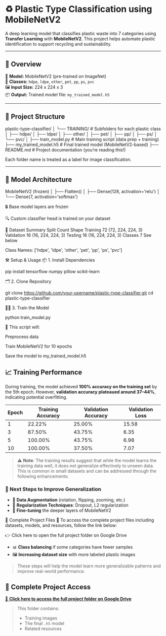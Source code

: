 # ♻️ Plastic Type Classification using MobileNetV2

A deep learning model that classifies plastic waste into 7 categories using **Transfer Learning** with **MobileNetV2**. This project helps automate plastic identification to support recycling and sustainability.

---

## 🚀 Overview

🧠 **Model:** MobileNetV2 (pre-trained on ImageNet)  
🧾 **Classes:** `hdpe`, `ldpe`, `other`, `pet`, `pp`, `ps`, `pvc`  
🖼️ **Input Size:** 224 x 224 x 3  
📦 **Output:** Trained model file: `my_trained_model.h5`  

---
## 📂 Project Structure

plastic-type-classifier/
│ └── TRAINING/ # Subfolders for each plastic class
│ ├── hdpe/
│ ├── ldpe/
│ ├── other/
│ ├── pet/
│ ├── pp/
│ ├── ps/
│ └── pvc/
│
├── train_model.py # Main training script (data prep + training)
├── my_trained_model.h5 # Final trained model (MobileNetV2-based)
├── README.md # Project documentation (you’re reading this!)


Each folder name is treated as a label for image classification.

---

## 🧠 Model Architecture

MobileNetV2 (frozen)
│
├── Flatten()
│
├── Dense(128, activation='relu')
│
└── Dense(7, activation='softmax')


🔒 Base model layers are frozen

🔍 Custom classifier head is trained on your dataset

🧪 Dataset Summary
Split	Count	Shape
Training	72	(72, 224, 224, 3)
Validation	16	(16, 224, 224, 3)
Testing	16	(16, 224, 224, 3)
Classes	7	See below

Class Names:
['hdpe', 'ldpe', 'other', 'pet', 'pp', 'ps', 'pvc']

🛠️ Setup & Usage
📦 1. Install Dependencies
  
pip install tensorflow numpy pillow scikit-learn

🗂️ 2. Clone Repository

git clone https://github.com/your-username/plastic-type-classifier.git
cd plastic-type-classifier

🧑‍🏫 3. Train the Model

python train_model.py

📁 This script will:

Preprocess data

Train MobileNetV2 for 10 epochs

Save the model to my_trained_model.h5

## 📈 Training Performance

During training, the model achieved **100% accuracy on the training set** by the 5th epoch. However, **validation accuracy plateaued around 37–44%**, indicating potential overfitting.

| Epoch | Training Accuracy | Validation Accuracy | Validation Loss |
|-------|-------------------|---------------------|-----------------|
| 1     | 22.22%            | 25.00%              | 15.58           |
| 3     | 87.50%            | 43.75%              | 6.35            |
| 5     | 100.00%           | 43.75%              | 6.98            |
| 10    | 100.00%           | 37.50%              | 7.07            |

> ⚠️ **Note**: The training results suggest that while the model learns the training data well, it does not generalize effectively to unseen data. This is common in small datasets and can be addressed through the following enhancements:

### 📌 Next Steps to Improve Generalization

- 🧪 **Data Augmentation** (rotation, flipping, zooming, etc.)
- 🧱 **Regularization Techniques**: Dropout, L2 regularization
- 🧠 **Fine-tuning** the deeper layers of MobileNetV2




🔗 Complete Project Files
📁 To access the complete project files including datasets, models, and resources, follow the link below:

👉 Click here to open the full project folder on Google Drive
- 📊 **Class balancing** if some categories have fewer samples
- 🖼️ **Increasing dataset size** with more labeled plastic images

> These steps will help the model learn more generalizable patterns and improve real-world performance.




## 📎 Complete Project Access

[🔗 **Click here to access the full project folder on Google Drive**](https://drive.google.com/drive/folders/1LMweXUgtUzd-HhUUUxyuC-hadok8pZ5-?usp=sharing)

> This folder contains:
> - Training images
> - The final `.h5` model
> - Related resources
